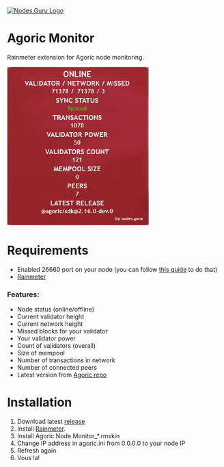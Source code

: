 [![Nodes.Guru Logo](https://api.nodes.guru/nodesguru_wide.png "Nodes.Guru Logo")](https://nodes.guru "Nodes.Guru")
# Agoric Monitor
Rainmeter extension for Agoric node monitoring.

![Widget Preview](https://github.com/NodesGuru/agoric-monitor/raw/main/%40Resources/v1.png)

# Requirements
 * Enabled 26660 port on your node (you can follow [this guide](https://nodes.guru/agoric/setup-guide/en) to do that)
 * [Rainmeter ](https://www.rainmeter.net)
 
### Features:
 * Node status (online/offline)
 * Current validator height
 * Current network height
 * Missed blocks for your validator
 * Your validator power
 * Count of validators (overall)
 * Size of mempool
 * Number of transactions in network
 * Number of connected peers
 * Latest version from [Agoric repo](https://github.com/Agoric/agoric-sdk)

# Installation

 1. Download latest [release](https://github.com/NodesGuru/agoric-monitor/releases/tag/stable)
 2. Install [Rainmeter](https://www.rainmeter.net).
 3. Install Agoric.Node.Monitor_\*.rmskin
 4. Change IP address in agoric.ini from 0.0.0.0 to your node IP
 5. Refresh again
 6. Vous la!
